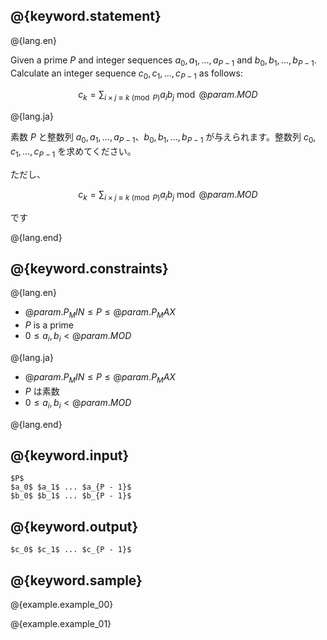 ## @{keyword.statement}

@{lang.en}

Given a prime $P$ and integer sequences $a_0, a_1, ..., a_{P - 1}$ and $b_0, b_1, ..., b_{P - 1}$. Calculate an integer sequence $c_0, c_1, ..., c_{P - 1}$ as follows:

$$c_k = \sum_{i \times j \equiv k \pmod{P}} a_i b_j \bmod @{param.MOD}$$

@{lang.ja}

素数 $P$ と整数列 $a_0, a_1, ..., a_{P - 1}$、$b_0, b_1, ..., b_{P - 1}$ が与えられます。整数列 $c_0, c_1, ..., c_{P - 1}$ を求めてください。

ただし、

$$c_k = \sum_{i \times j \equiv k \pmod{P}} a_i b_j \bmod @{param.MOD}$$

です

@{lang.end}

## @{keyword.constraints}

@{lang.en}

- $@{param.P_MIN} \leq P \leq @{param.P_MAX}$
- $P$ is a prime
- $0 \leq a_i, b_i < @{param.MOD}$

@{lang.ja}

- $@{param.P_MIN} \leq P \leq @{param.P_MAX}$
- $P$ は素数
- $0 \leq a_i, b_i < @{param.MOD}$

@{lang.end}

## @{keyword.input}

```
$P$
$a_0$ $a_1$ ... $a_{P - 1}$
$b_0$ $b_1$ ... $b_{P - 1}$
```

## @{keyword.output}

```
$c_0$ $c_1$ ... $c_{P - 1}$
```

## @{keyword.sample}

@{example.example_00}

@{example.example_01}
